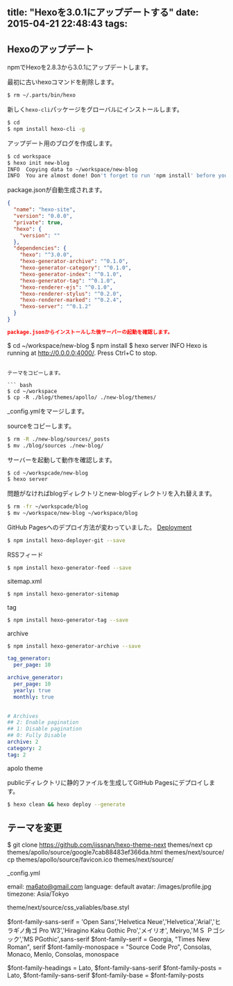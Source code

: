 title: "Hexoを3.0.1にアップデートする"
date: 2015-04-21 22:48:43
tags:
---

## Hexoのアップデート

npmでHexoを2.8.3から3.0.1にアップデートします。

最初に古いhexoコマンドを削除します。

``` bash
$ rm ~/.parts/bin/hexo
```

新しく`hexo-cli`パッケージをグローバルにインストールします。

``` bash
$ cd
$ npm install hexo-cli -g
```

アップデート用のブログを作成します。

``` bash
$ cd workspace
$ hexo init new-blog
INFO  Copying data to ~/workspace/new-blog
INFO  You are almost done! Don't forget to run 'npm install' before you start blogging with Hexo!
```

package.jsonが自動生成されます。

``` json ~/workspace/new-blog/package.json
{
  "name": "hexo-site",
  "version": "0.0.0",
  "private": true,
  "hexo": {
    "version": ""
  },
  "dependencies": {
    "hexo": "^3.0.0",
    "hexo-generator-archive": "^0.1.0",
    "hexo-generator-category": "^0.1.0",
    "hexo-generator-index": "^0.1.0",
    "hexo-generator-tag": "^0.1.0",
    "hexo-renderer-ejs": "^0.1.0",
    "hexo-renderer-stylus": "^0.2.0",
    "hexo-renderer-marked": "^0.2.4",
    "hexo-server": "^0.1.2"
  }
}

package.jsonからインストールした後サーバーの起動を確認します。

```
$ cd ~/workspace/new-blog
$ npm install
$ hexo server
INFO  Hexo is running at http://0.0.0.0:4000/. Press Ctrl+C to stop.
```

テーマをコピーします。

``` bash
$ cd ~/workspace
$ cp -R ./blog/themes/apollo/ ./new-blog/themes/
```

_config.ymlをマージします。


sourceをコピーします。

``` bash
$ rm -R ./new-blog/sources/_posts
$ mv ./blog/sources ./new-blog/
```

サーバーを起動して動作を確認します。

``` bash
$ cd ~/workspcade/new-blog
$ hexo server
```

問題がなければblogディレクトリとnew-blogディレクトリを入れ替えます。

``` bash
$ rm -fr ~/workspcade/blog
$ mv ~/workspace/new-blog ~/workspace/blog
```

GitHub Pagesへのデプロイ方法が変わっていました。
[Deployment](http://hexo.io/docs/deployment.html)

``` bash
$ npm install hexo-deployer-git --save
```

RSSフィード

``` bash
$ npm install hexo-generator-feed --save
```

sitemap.xml

``` bash
$ npm install hexo-generator-sitemap
```

tag

``` bash
$ npm install hexo-generator-tag --save
```

archive

``` bash
$ npm install hexo-generator-archive --save
```


``` _config.yml
tag_generator:
  per_page: 10

archive_generator:
  per_page: 10
  yearly: true
  monthly: true
  

# Archives
## 2: Enable pagination
## 1: Disable pagination
## 0: Fully Disable
archive: 2
category: 2
tag: 2

```

apolo theme



publicディレクトリに静的ファイルを生成してGitHub Pagesにデプロイします。

``` bash
$ hexo clean && hexo deploy --generate
```

## テーマを変更

$ git clone https://github.com/iissnan/hexo-theme-next themes/next
cp themes/apollo/source/google7cab88483ef366da.html themes/next/source/
cp themes/apollo/source/favicon.ico themes/next/source/


_config.yml

email: ma6ato@gmail.com
language: default
avatar: /images/profile.jpg
timezone: Asia/Tokyo


theme/next/source/css_valiables/base.styl

$font-family-sans-serif = 'Open Sans','Helvetica Neue','Helvetica','Arial','ヒラギノ角ゴ Pro W3','Hiragino Kaku Gothic Pro','メイリオ', Meiryo,'ＭＳ Ｐゴシック','MS PGothic',sans-serif
$font-family-serif = Georgia, "Times New Roman", serif
$font-family-monospace = "Source Code Pro", Consolas, Monaco, Menlo, Consolas, monospace


$font-family-headings     = Lato, $font-family-sans-serif
$font-family-posts        = Lato, $font-family-sans-serif
$font-family-base         = $font-family-posts

